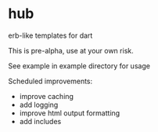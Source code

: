 hub
===

erb-like templates for dart

This is pre-alpha, use at your own risk.

See example in example directory for usage

Scheduled improvements:
- improve caching
- add logging
- improve html output formatting
- add includes
